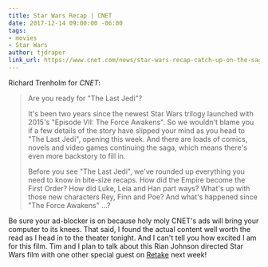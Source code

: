```yaml
---
title: Star Wars Recap | CNET
date: 2017-12-14 09:00:00 -06:00
tags:
- movies
- Star Wars
author: tjdraper
link_url: https://www.cnet.com/news/star-wars-recap-catch-up-on-the-saga-before-last-jedi/
---
```


Richard Trenholm for *CNET*:

> Are you ready for "The Last Jedi"?
>
> It's been two years since the newest Star Wars trilogy launched with 2015's "Episode VII: The Force Awakens". So we wouldn't blame you if a few details of the story have slipped your mind as you head to "The Last Jedi", opening this week. And there are loads of comics, novels and video games continuing the saga, which means there's even more backstory to fill in. 
>
> Before you see "The Last Jedi", we've rounded up everything you need to know in bite-size recaps. How did the Empire become the First Order? How did Luke, Leia and Han part ways? What's up with those new characters Rey, Finn and Poe? And what's happened since "The Force Awakens" ...?

Be sure your ad-blocker is on because holy moly CNET's ads will bring your computer to its knees. That said, I found the actual content well worth the read as I head in to the theater tonight. And I can't tell you how excited I am for this film. Tim and I plan to talk about this Rian Johnson directed Star Wars film with one other special guest on [Retake](https://nightowl.fm/retake) next week!

